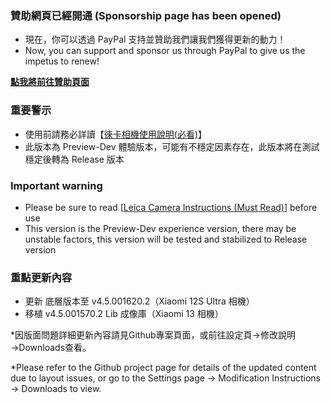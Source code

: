 ### 贊助網頁已經開通 (Sponsorship page has been opened)
- 現在，你可以透過 PayPal 支持並贊助我們讓我們獲得更新的動力！
- Now, you can support and sponsor us through PayPal to give us the impetus to renew!

**[點我將前往贊助頁面](https://paypal.me/holybear0610)**

### 重要警示
- 使用前請務必詳讀【[徠卡相機使用說明(必看)](https://github.com/a406010503/Miui_Camera/blob/main/Leica.md)】
- 此版本為 Preview-Dev 體驗版本，可能有不穩定因素存在，此版本將在測試穩定後轉為 Release 版本

### Important warning
- Please be sure to read [[Leica Camera Instructions (Must Read)](https://github.com/a406010503/Miui_Camera/blob/main/Leica_en.md)] before use
- This version is the Preview-Dev experience version, there may be unstable factors, this version will be tested and stabilized to Release version

### 重點更新內容
- 更新 底層版本至 v4.5.001620.2（Xiaomi 12S Ultra 相機）
- 移植 v4.5.001570.2 Lib 成像庫（Xiaomi 13 相機）

*因版面問題詳細更新內容請見Github專案頁面，或前往設定頁→修改說明→Downloads查看。

*Please refer to the Github project page for details of the updated content due to layout issues, or go to the Settings page → Modification Instructions → Downloads to view.
